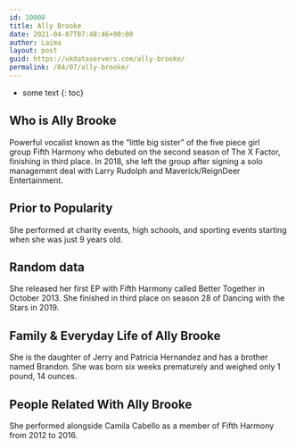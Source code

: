 ```yaml
---
id: 10008
title: Ally Brooke
date: 2021-04-07T07:48:46+00:00
author: Laima
layout: post
guid: https://ukdataservers.com/ally-brooke/
permalink: /04/07/ally-brooke/
---
```


* some text
{: toc}


## Who is Ally Brooke
                  
                  
                  
Powerful vocalist known as the &#8220;little big sister&#8221; of the five piece girl group Fifth Harmony who debuted on the second season of The X Factor, finishing in third place. In 2018, she left the group after signing a solo management deal with Larry Rudolph and Maverick/ReignDeer Entertainment. 
                  
              
            
              
            
                
                
                
## Prior to Popularity
                  
                  
                  
She performed at charity events, high schools, and sporting events starting when she was just 9 years old.
                  
              
            
              
            
                
                
                
## Random data
                  
                  
                  
She released her first EP with Fifth Harmony called Better Together in October 2013. She finished in third place on season 28 of Dancing with the Stars in 2019. 
                  
              
            
              
            
                
                
                
## Family & Everyday Life of Ally Brooke
                  
                  
                  
She is the daughter of Jerry and Patricia Hernandez and has a brother named Brandon. She was born six weeks prematurely and weighed only 1 pound, 14 ounces.
                  
              
            
              
            
                
                
                
## People Related With Ally Brooke
                  
                  
                  
She performed alongside Camila Cabello as a member of Fifth Harmony from 2012 to 2016.
                  
              
            
              
            
                
              
            
              
              
            
            
              
            
          
          
          